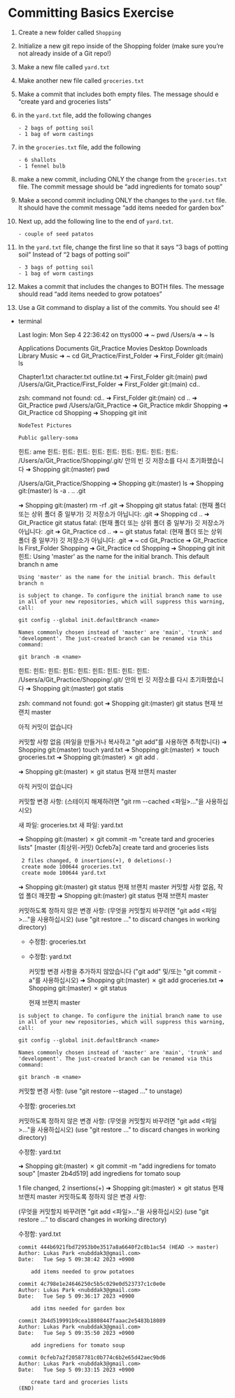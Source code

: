 # Committing Basics Exercise

1. Create a new folder called `Shopping`
2. Initialize a new git repo inside of the Shopping folder (make sure you’re not already inside of a Git repo!)
3. Make a new file called `yard.txt`
4. Make another new file called `groceries.txt`
5. Make a commit that includes both empty files. The message should e “create yard and groceries lists”
6. in the `yard.txt` file, add the following changes
    
    ```
    - 2 bags of potting soil
    - 1 bag of worm castings
    ```
    
7. in the `groceries.txt` file, add the following
    
    ```
    - 6 shallots
    - 1 fennel bulb
    ```
    
8. make a new commit, including ONLY the change from the `groceries.txt` file. The commit message should be “add ingredients for tomato soup”
9. Make a second commit including ONLY the changes to the `yard.txt` file. It should have the commit message “add items needed for garden box”
10. Next up, add the following line to the end of `yard.txt`.
    
    ```
    - couple of seed patatos
    ```
    
11. In the `yard.txt` file, change the first line so that it says “3 bags of potting soil” Instead of “2 bags of potting soil”
    
    ```
    - 3 bags of potting soil
    - 1 bag of worm castings
    ```
    
12. Makes a commit that includes the changes to BOTH files. The message should read “add items needed to grow potatoes”
13. Use a Git command to display a list of the commits. You should see 4!
- terminal
    
    Last login: Mon Sep 4 22:36:42 on ttys000
    ➜ ~ pwd
    /Users/a
    ➜ ~ ls
    
    Applications Documents Git_Practice Movies
    Desktop Downloads Library Music
    ➜ ~ cd Git_Practice/First_Folder
    ➜ First_Folder git:(main) ls
    
    Chapter1.txt character.txt outline.txt
    ➜ First_Folder git:(main) pwd
    /Users/a/Git_Practice/First_Folder
    ➜ First_Folder git:(main) cd..
    
    zsh: command not found: cd..
    ➜ First_Folder git:(main) cd ..
    ➜ Git_Practice pwd
    /Users/a/Git_Practice
    ➜ Git_Practice mkdir Shopping
    ➜ Git_Practice cd Shopping
    ➜ Shopping git init
    
    `NodeTest
    Pictures`
    
    `Public
    gallery-soma`
    
    힌트:
    ame
    힌트:
    힌트:
    힌트:
    힌트:
    힌트:
    힌트:
    힌트:
    힌트:
    힌트:
    /Users/a/Git_Practice/Shopping/.git/ 안의 빈 깃 저장소를 다시 초기화했습니다
    ➜ Shopping git:(master) pwd
    
    /Users/a/Git_Practice/Shopping
    ➜ Shopping git:(master) ls
    ➜ Shopping git:(master) ls -a
    . .. .git
    
    ➜ Shopping git:(master) rm -rf .git
    ➜ Shopping git status
    fatal: (현재 폴더 또는 상위 폴더 중 일부가) 깃 저장소가 아닙니다: .git
    ➜ Shopping cd ..
    ➜ Git_Practice git status
    fatal: (현재 폴더 또는 상위 폴더 중 일부가) 깃 저장소가 아닙니다: .git
    ➜ Git_Practice cd ..
    ➜ ~ git status
    fatal: (현재 폴더 또는 상위 폴더 중 일부가) 깃 저장소가 아닙니다: .git
    ➜ ~ cd Git_Practice
    ➜ Git_Practice ls
    First_Folder Shopping
    ➜ Git_Practice cd Shopping
    ➜ Shopping git init
    힌트: Using 'master' as the name for the initial branch. This default branch n
    ame
    
    `Using 'master' as the name for the initial branch. This default branch n`
    
    `is subject to change. To configure the initial branch name to use in all
    of your new repositories, which will suppress this warning, call:`
    
    `git config --global init.defaultBranch <name>`
    
    `Names commonly chosen instead of 'master' are 'main', 'trunk' and
    'development'. The just-created branch can be renamed via this command:`
    
    `git branch -m <name>`
    
    힌트:
    힌트:
    힌트:
    힌트:
    힌트:
    힌트:
    힌트:
    힌트:
    힌트:
    /Users/a/Git_Practice/Shopping/.git/ 안의 빈 깃 저장소를 다시 초기화했습니다
    ➜ Shopping git:(master) got statis
    
    zsh: command not found: got
    ➜ Shopping git:(master) git status
    현재 브랜치 master
    
    아직 커밋이 없습니다
    
    커밋할 사항 없음 (파일을 만들거나 복사하고 "git add"를 사용하면 추적합니다)
    ➜ Shopping git:(master) touch yard.txt
    ➜ Shopping git:(master) ✗ touch groceries.txt
    ➜ Shopping git:(master) ✗ git add .
    
    ➜ Shopping git:(master) ✗ git status
    현재 브랜치 master
    
    아직 커밋이 없습니다
    
    커밋할 변경 사항:
    (스테이지 해제하려면 "git rm --cached <파일>..."을 사용하십시오)
    
    새 파일: groceries.txt
    새 파일: yard.txt
    
    ➜ Shopping git:(master) ✗ git commit -m "create tard and groceries lists"
    [master (최상위-커밋) 0cfeb7a] create tard and groceries lists
    
    ```
     2 files changed, 0 insertions(+), 0 deletions(-)
     create mode 100644 groceries.txt
     create mode 100644 yard.txt
    
    ```
    
    ➜ Shopping git:(master) git status
    현재 브랜치 master
    커밋할 사항 없음, 작업 폴더 깨끗함
    ➜ Shopping git:(master) git status
    현재 브랜치 master
    
    커밋하도록 정하지 않은 변경 사항:
    (무엇을 커밋할지 바꾸려면 "git add <파일>..."을 사용하십시오)
    (use "git restore <file>..." to discard changes in working directory)
    
    - 수정함: groceries.txt
    - 수정함: yard.txt
        
        커밋할 변경 사항을 추가하지 않았습니다 ("git add" 및/또는 "git commit -a"를
        사용하십시오)
        ➜ Shopping git:(master) ✗ git add groceries.txt
        ➜ Shopping git:(master) ✗ git status
        
        현재 브랜치 master
        
    
    `is subject to change. To configure the initial branch name to use in all
    of your new repositories, which will suppress this warning, call:`
    
    `git config --global init.defaultBranch <name>`
    
    `Names commonly chosen instead of 'master' are 'main', 'trunk' and
    'development'. The just-created branch can be renamed via this command:`
    
    `git branch -m <name>`
    
    커밋할 변경 사항:
    (use "git restore --staged <file>..." to unstage)
    
    수정함: groceries.txt
    
    커밋하도록 정하지 않은 변경 사항:
    (무엇을 커밋할지 바꾸려면 "git add <파일>..."을 사용하십시오)
    (use "git restore <file>..." to discard changes in working directory)
    
    수정함: yard.txt
    
    ➜ Shopping git:(master) ✗ git commit -m "add ingrediens for tomato soup"
    [master 2b4d519] add ingrediens for tomato soup
    
    1 file changed, 2 insertions(+)
    ➜ Shopping git:(master) ✗ git status
    현재 브랜치 master
    커밋하도록 정하지 않은 변경 사항:
    
    (무엇을 커밋할지 바꾸려면 "git add <파일>..."을 사용하십시오)
    (use "git restore <file>..." to discard changes in working directory)
    
    수정함: yard.txt
    
    ```
    commit 444b6921fbd72953b0e3517a8a6640f2c8b1ac54 (HEAD -> master)
    Author: Lukas Park <nubddak3@gmail.com>
    Date:   Tue Sep 5 09:38:42 2023 +0900
    
    ```
    
    ```
        add items needed to grow potatoes
    
    ```
    
    ```
    commit 4c798e1e24646250c5b5c029e0d523737c1c0e0e
    Author: Lukas Park <nubddak3@gmail.com>
    Date:   Tue Sep 5 09:36:17 2023 +0900
    
    ```
    
    ```
        add itms needed for garden box
    
    ```
    
    ```
    commit 2b4d519991b9cea18808447faaac2e5483b18089
    Author: Lukas Park <nubddak3@gmail.com>
    Date:   Tue Sep 5 09:35:50 2023 +0900
    
    ```
    
    ```
        add ingrediens for tomato soup
    
    ```
    
    ```
    commit 0cfeb7a2f20587781c0b774c6b2e65d42aec9bd6
    Author: Lukas Park <nubddak3@gmail.com>
    Date:   Tue Sep 5 09:33:15 2023 +0900
    
    ```
    
    ```
        create tard and groceries lists
    (END)
    
    ```